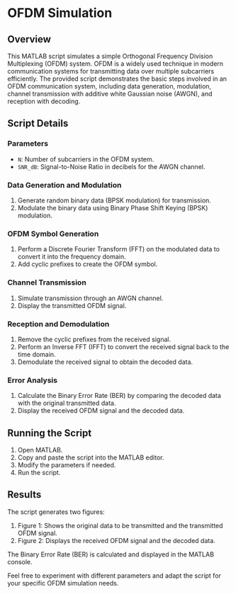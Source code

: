 # OFDM Simulation

## Overview
This MATLAB script simulates a simple Orthogonal Frequency Division Multiplexing (OFDM) system. OFDM is a widely used technique in modern communication systems for transmitting data over multiple subcarriers efficiently. The provided script demonstrates the basic steps involved in an OFDM communication system, including data generation, modulation, channel transmission with additive white Gaussian noise (AWGN), and reception with decoding.

## Script Details

### Parameters
- `N`: Number of subcarriers in the OFDM system.
- `SNR_dB`: Signal-to-Noise Ratio in decibels for the AWGN channel.

### Data Generation and Modulation
1. Generate random binary data (BPSK modulation) for transmission.
2. Modulate the binary data using Binary Phase Shift Keying (BPSK) modulation.

### OFDM Symbol Generation
1. Perform a Discrete Fourier Transform (FFT) on the modulated data to convert it into the frequency domain.
2. Add cyclic prefixes to create the OFDM symbol.

### Channel Transmission
1. Simulate transmission through an AWGN channel.
2. Display the transmitted OFDM signal.

### Reception and Demodulation
1. Remove the cyclic prefixes from the received signal.
2. Perform an Inverse FFT (IFFT) to convert the received signal back to the time domain.
3. Demodulate the received signal to obtain the decoded data.

### Error Analysis
1. Calculate the Binary Error Rate (BER) by comparing the decoded data with the original transmitted data.
2. Display the received OFDM signal and the decoded data.

## Running the Script
1. Open MATLAB.
2. Copy and paste the script into the MATLAB editor.
3. Modify the parameters if needed.
4. Run the script.

## Results
The script generates two figures:
1. Figure 1: Shows the original data to be transmitted and the transmitted OFDM signal.
2. Figure 2: Displays the received OFDM signal and the decoded data.

The Binary Error Rate (BER) is calculated and displayed in the MATLAB console.

Feel free to experiment with different parameters and adapt the script for your specific OFDM simulation needs.
